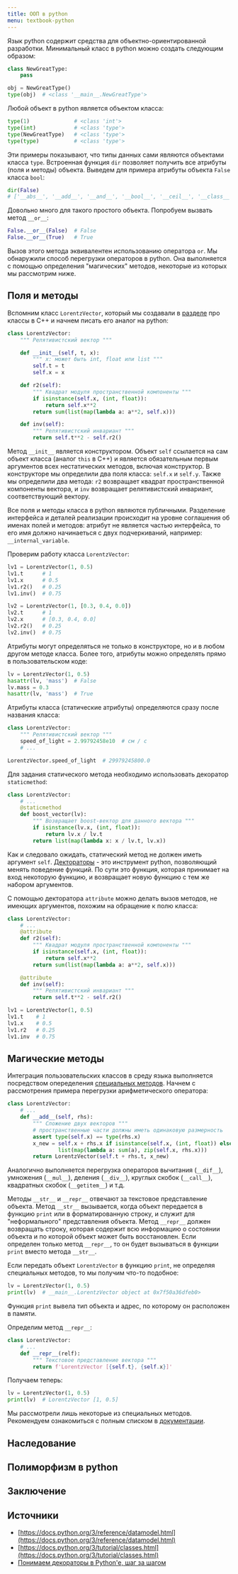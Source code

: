 ```yaml
---
title: ООП в python
menu: textbook-python
---
```


Язык python содержит средства для объектно-ориентированной разработки. Минимальный класс в python можно создать следующим образом:

```py
class NewGreatType:
    pass

obj = NewGreatType()
type(obj)  # <class '__main__.NewGreatType'>
```

Любой объект в python является объектом класса:

```py
type(1)              # <class 'int'>
type(int)            # <class 'type'>
type(NewGreatType)   # <class 'type'>
type(type)           # <class 'type'>
```

Эти примеры показывают, что типы данных сами являются объектами класса `type`. Встроенная функция `dir` позволяет получить все атрибуты (поля и методы) объекта. Выведем для примера атрибуты объекта `False` класса `bool`:

```py
dir(False)
# ['__abs__', '__add__', '__and__', '__bool__', '__ceil__', '__class__', '__delattr__', '__dir__', '__divmod__', '__doc__', '__eq__', '__float__', '__floor__', '__floordiv__', '__format__', '__ge__', '__getattribute__', '__getnewargs__', '__gt__', '__hash__', '__index__', '__init__', '__init_subclass__', '__int__', '__invert__', '__le__', '__lshift__', '__lt__', '__mod__', '__mul__', '__ne__', '__neg__', '__new__', '__or__', '__pos__', '__pow__', '__radd__', '__rand__', '__rdivmod__', '__reduce__', '__reduce_ex__', '__repr__', '__rfloordiv__', '__rlshift__', '__rmod__', '__rmul__', '__ror__', '__round__', '__rpow__', '__rrshift__', '__rshift__', '__rsub__', '__rtruediv__', '__rxor__', '__setattr__', '__sizeof__', '__str__', '__sub__', '__subclasshook__', '__truediv__', '__trunc__', '__xor__', 'as_integer_ratio', 'bit_length', 'conjugate', 'denominator', 'from_bytes', 'imag', 'numerator', 'real', 'to_bytes']
```

Довольно много для такого простого объекта. Попробуем вызвать метод `__or__`:

```py
False.__or__(False)  # False
False.__or__(True)   # True
```

Вызов этого метода эквивалентен использованию оператора `or`. Мы обнаружили способ перегрузки операторов в python. Она выполняется с помощью определения "магических" методов, некоторые из которых мы рассмотрим ниже.

## Поля и методы

Вспомним класс `LorentzVector`, который мы создавали в [разделе](../cpp/classes) про классы в C++ и начнем писать его аналог на python:

```py
class LorentzVector:
    """ Релятивистский вектор """

    def __init__(self, t, x):
        """ x: может быть int, float или list """
        self.t = t
        self.x = x

    def r2(self):
        """ Квадрат модуля пространственной компоненты """
        if isinstance(self.x, (int, float)):
            return self.x**2
        return sum(list(map(lambda a: a**2, self.x)))

    def inv(self):
        """ Релятивистский инвариант """
        return self.t**2 - self.r2()
```

Метод `__init__` является конструктором. Объект `self` ссылается на сам объект класса (аналог `this` в C++) и является обязательным первым аргументов всех нестатических методов, включая конструктор. В конструкторе мы определили два поля класса: `self.x` и `self.y`. Также мы определили два метода: `r2` возвращает квадрат пространственной компоненты вектора, и `inv` возвращает релятивистский инвариант, соответствующий вектору.

Все поля и методы класса в python являются публичными. Разделение интерфейса и деталей реализации происходит на уровне соглашения об именах полей и методов: атрибут не является частью интерфейса, то его имя должно начинаеться с двух подчеркиваний, например: `__internal_variable`.

Проверим работу класса `LorentzVector`:

```py
lv1 = LorentzVector(1, 0.5)
lv1.t      # 1
lv1.x      # 0.5
lv1.r2()   # 0.25
lv1.inv()  # 0.75
```

```py
lv2 = LorentzVector(1, [0.3, 0.4, 0.0])
lv2.t      # 1
lv2.x      # [0.3, 0.4, 0.0]
lv2.r2()   # 0.25
lv2.inv()  # 0.75
```

Атрибуты могут определяться не только в конструкторе, но и в любом другом методе класса. Более того, атрибуты можно определять прямо в пользовательском коде:

```py
lv = LorentzVector(1, 0.5)
hasattr(lv, 'mass')  # False
lv.mass = 0.3
hasattr(lv, 'mass')  # True
```

Атрибуты класса (статические атрибуты) определяются сразу после названия класса:

```py
class LorentzVector:
    """ Релятивистский вектор """
    speed_of_light = 2.99792458e10  # см / с
    # ...

LorentzVector.speed_of_light  # 29979245800.0
```

Для задания статического метода необходимо использовать декоратор `staticmethod`:

```py
class LorentzVector:
    # ...
    @staticmethod
    def boost_vector(lv):
        """ Возвращает boost-вектор для данного вектора """
        if isinstance(lv.x, (int, float)):
            return lv.x / lv.t
        return list(map(lambda x: x / lv.t, lv.x))
```

Как и следовало ожидать, статический метод не должен иметь аргумент `self`. [Дектораторы](https://habr.com/ru/post/141411/) - это инструмент python, позволяющий менять поведение функций. По сути это функция, которая принимает на вход некоторую функцию, и возвращает новую функцию с тем же набором аргументов.

С помощью декторатора `attribute` можно делать вызов методов, не имеющих аргументов, похожим на обращение к полю класса:

```py
class LorentzVector:
    # ...
    @attribute
    def r2(self):
        """ Квадрат модуля пространственной компоненты """
        if isinstance(self.x, (int, float)):
            return self.x**2
        return sum(list(map(lambda a: a**2, self.x)))

    @attribute
    def inv(self):
        """ Релятивистский инвариант """
        return self.t**2 - self.r2()
```

```py
lv1 = LorentzVector(1, 0.5)
lv1.t    # 1
lv1.x    # 0.5
lv1.r2   # 0.25
lv1.inv  # 0.75
```

## Магические методы

Интеграция пользовательских классов в среду языка выполняется посредством опеределения [специальных методов](https://docs.python.org/3/reference/datamodel.html#special-method-names). Начнем с рассмотрения примера перегрузки арифметического оператора:

```py
class LorentzVector:
    # ...
    def __add__(self, rhs):
        """ Сложение двух векторов """
        # пространственные части должны иметь одинаковую размерность
        assert type(self.x) == type(rhs.x)
        x_new = self.x + rhs.x if isinstance(self.x, (int, float)) else\
                list(map(lambda a: sum(a), zip(self.x, rhs.x)))
        return LorentzVector(self.t + rhs.t, x_new)
```

Аналогично выполняется перегрузка операторов вычитания (`__dif__`), умножения (`__mul__`), деления (`__div__`), круглых скобок (`__call__`), квадратных скобок (`__getitem__`) и т.д.

Методы `__str__` и `__repr__` отвечают за текстовое представление объекта. Метод `__str__` вызывается, когда объект передается в функцию `print` или в форматированную строку, и служит для "неформального" представления объекта. Метод `__repr__` должен возвращать строку, которая содержит всю информацию о состоянии объекта и по которой объект может быть восстановлен. Если определен только метод `__repr__`, то он будет вызываться в функции `print` вместо метода `__str__`.

Если передать объект `LorentzVector` в функцию `print`, не определяя специальных методов, то мы получим что-то подобное:

```py
lv = LorentzVector(1, 0.5)
print(lv)  # __main__.LorentzVector object at 0x7f50a36dfeb0>
```

Функция `print` вывела тип объекта и адрес, по которому он расположен в памяти.

Определим метод `__repr__`:

```py
class LorentzVector:
    # ...
    def __repr__(relf):
        """ Текстовое представление вектора """
        return f'LorentzVector [{self.t}, {self.x}]'
```

Получаем теперь:

```py
lv = LorentzVector(1, 0.5)
print(lv)  # LorentzVector [1, 0.5]
```

Мы рассмотрели лишь некоторые из специальных методов. Рекомендуем ознакомиться с полным списком в [документации](https://docs.python.org/3/reference/datamodel.html#special-method-names).

## Наследование



## Полиморфизм в python


## Заключение


## Источники

* [https://docs.python.org/3/reference/datamodel.html](https://docs.python.org/3/reference/datamodel.html)
* [https://docs.python.org/3/tutorial/classes.html](https://docs.python.org/3/tutorial/classes.html)
* [Понимаем декораторы в Python'e, шаг за шагом](https://habr.com/ru/post/141411/)